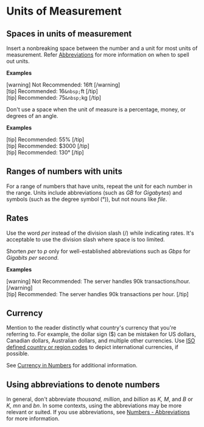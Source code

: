 # Units of Measurement

## Spaces in units of measurement

Insert a nonbreaking space between the number and a unit for most units of measurement. Refer [Abbreviations]() for more information on when to spell out units.

**Examples**  

[warning] Not Recommended: 16ft [/warning]  
[tip] Recommended: 16`&nbsp;`ft [/tip]  
[tip] Recommended: 75`&nbsp;`kg [/tip]  

Don't use a space when the unit of measure is a percentage, money, or degrees of an angle.

**Examples**  

[tip] Recommended: 55% [/tip]  
[tip] Recommended: $3000 [/tip]  
[tip] Recommended: 130° [/tip]  

## Ranges of numbers with units

For a range of numbers that have units, repeat the unit for each number in the range. Units include abbreviations (such as *GB* for *Gigabytes*) and symbols (such as the degree symbol (°)), but not nouns like *file*. 



## Rates

Use the word *per* instead of the division slash (/) while indicating rates. It's acceptable to use the division slash where space is too limited.

Shorten *per* to *p* only for well-established abbreviations such as *Gbps* for *Gigabits per second*.

**Examples**  

[warning] Not Recommended: The server handles 90k transactions/hour. [/warning]  
[tip] Recommended: The server handles 90k transactions per hour. [/tip]  

## Currency

Mention to the reader distinctly what country's currency that you're referring to. For example, the dollar sign ($) can be mistaken for US dollars, Canadian dollars, Australian dollars, and multiple other currencies. Use [ISO defined country or region codes](https://en.wikipedia.org/wiki/ISO_4217#Active_codes) to depict international currencies, if possible.

See [Currency in Numbers]() for additional information.

## Using abbreviations to denote numbers

In general, don't abbreviate *thousand, million*, and *billion* as *K, M*, and *B* or *K, mn* and *bn*. In some contexts, using the abbreviations may be more relevant or suited. If you use abbreviations, see [Numbers - Abbreviations]() for more information.
